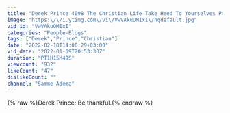 ```yaml
---
title: "Derek Prince 4098 The Christian Life Take Heed To Yourselves Part 2"
image: "https:\/\/i.ytimg.com\/vi\/VwVAkuOMIxI\/hqdefault.jpg"
vid_id: "VwVAkuOMIxI"
categories: "People-Blogs"
tags: ["Derek","Prince","Christian"]
date: "2022-02-18T14:00:29+03:00"
vid_date: "2022-01-09T20:53:30Z"
duration: "PT1H15M49S"
viewcount: "932"
likeCount: "47"
dislikeCount: ""
channel: "Samme Adema"
---
```

{% raw %}Derek Prince: Be thankful.{% endraw %}

